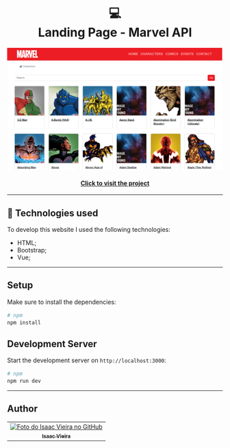 <h1 align="center">
  💻<br>Landing Page - Marvel API
</h1>

![Final result of the project](public/preview.png)

<h4 align="center"><a href="https://marvel-the-api.netlify.app/">Click to visit the project</a></h4>

---

## 💼 Technologies used

To develop this website I used the following technologies:

- HTML;
- Bootstrap;
- Vue;

---

## Setup

Make sure to install the dependencies:

```bash
# npm
npm install
```

## Development Server

Start the development server on `http://localhost:3000`:

```bash
# npm
npm run dev
```
---

<h2>Author</h2>

<table>
  <tr>    
    <td align="center">
      <a href="https://github.com/Isaacvf-dev">
        <img src="https://avatars.githubusercontent.com/u/123469000?v=4" width="100px;" alt="Foto do Isaac Vieira no GitHub"/><br>
        <sub>
          <b>Isaac Vieira</b>
        </sub>
      </a>
    </td>
  </tr>
</table>
